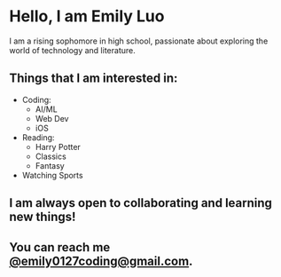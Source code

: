 <!DOCTYPE html>
<html>
<body>
  <h1>Hello, I am Emily Luo</h1>
  <p>I am a rising sophomore in high school, passionate about exploring the world of technology and literature.</p>

  <h2>Things that I am interested in:</h2>
  <ul>
    <li>Coding:
      <ul>
        <li>AI/ML</li>
        <li>Web Dev</li>
        <li>iOS</li>
      </ul>
    </li>
    <li>Reading:
      <ul>
        <li>Harry Potter</li>
        <li>Classics</li>
        <li>Fantasy</li>
      </ul>
    </li>
    <li>Watching Sports</li>
  </ul>

  <h2>I am always open to collaborating and learning new things!</h2>

  <h2>You can reach me <a href="mailto:emily0127coding@gmail.com">@emily0127coding@gmail.com</a>.</h2>
</body>
</html>
